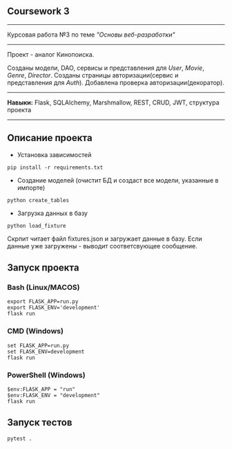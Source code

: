 ## Coursework 3

---

Курсовая работа №3 по теме _"Основы веб-разработки"_

---

Проект - аналог Кинопоиска. 

Созданы модели, DAO, сервисы и представления для _User_, _Movie_, _Genre_, _Director_. Созданы страницы авторизации(сервис и представления для _Auth_). Добавлена проверка авторизации(декоратор).

---

**Навыки:**  Flask, SQLAlchemy, Marshmallow, REST, CRUD, JWT, структура проекта

---

## Описание проекта
- Установка зависимостей
```shell
pip install -r requirements.txt
```

- Создание моделей (очистит БД и создаст все модели, указанные в импорте)
```shell
python create_tables
```

- Загрузка данных в базу
```shell
python load_fixture
```
Скрпит читает файл fixtures.json и загружает данные в базу. Если данные уже загружены - выводит соответсвующее сообщение. 

## Запуск проекта

### Bash (Linux/MACOS)
```shell
export FLASK_APP=run.py
export FLASK_ENV='development'
flask run
```

### CMD (Windows)
```shell
set FLASK_APP=run.py
set FLASK_ENV=development
flask run
```

### PowerShell (Windows)
```shell
$env:FLASK_APP = "run"
$env:FLASK_ENV = "development"
flask run
```

## Запуск тестов
```shell
pytest .
```

